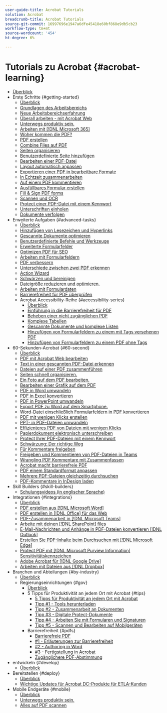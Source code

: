 ```yaml
---
user-guide-title: Acrobat Tutorials
solution: Acrobat
breadcrumb-title: Acrobat Tutorials
source-git-commit: 16997696e1947a6dfe45418e60bf868e9db5cb23
workflow-type: tm+mt
source-wordcount: '454'
ht-degree: 6%

---
```



# Tutorials zu Acrobat {#acrobat-learning}

+ [Überblick](overview.md)
+ Erste Schritte {#getting-started}
   + [Überblick](getting-started/getting-started-overview.md)
   + [Grundlagen des Arbeitsbereichs](getting-started/get-to-know-the-acrobat-dc-interface.md)
   + [Neue Arbeitsbereichserfahrung](getting-started/new-workspace.md)
   + [Überall arbeiten - mit Acrobat Web](getting-started/acrobatweb.md)
   + [Unterwegs produktiv sein.](getting-started/productivity.md)
   + [Arbeiten mit [!DNL Microsoft 365]](https://experienceleague.adobe.com/docs/document-cloud-learn/acrobat-learning/integrations/integrate-overview.html#microsoft)
   + [Woher kommen die PDF?](getting-started/where-do-pdfs-come-from.md)
   + [PDF erstellen](getting-started/create-pdf.md)
   + [Combine Files auf PDF](getting-started/combine-to-pdf.md)
   + [Seiten organisieren](getting-started/organize.md)
   + [Benutzerdefinierte Seite hinzufügen](getting-started/add-custom-page.md)
   + [Bearbeiten einer PDF-Datei](getting-started/edit-pdf.md)
   + [Layout automatisch anpassen](getting-started/auto-adjust-layout.md)
   + [Exportieren einer PDF in bearbeitbare Formate](getting-started/export-pdf.md)
   + [In Echtzeit zusammenarbeiten](getting-started/collaborate.md)
   + [Auf einem PDF kommentieren](getting-started/comment-on-pdf-files.md)
   + [Ausfüllbares Formular erstellen](getting-started/create-fillable-forms.md)
   + [Fill &amp; Sign PDF forms](getting-started/fill-and-sign.md)
   + [Scannen und OCR](getting-started/scan-and-ocr.md)
   + [Protect einer PDF-Datei mit einem Kennwort](getting-started/password-protect.md)
   + [Unterschriften einholen](getting-started/signatures.md)
   + [Dokumente verfolgen](getting-started/track.md)
+ Erweiterte Aufgaben {#advanced-tasks}
   + [Überblick](advanced-tasks/advanced-tasks-overview.md)
   + [Hinzufügen von Lesezeichen und Hyperlinks](advanced-tasks/bookmarks.md)
   + [Gescannte Dokumente optimieren](advanced-tasks/optimizescan.md)
   + [Benutzerdefinierte Befehle und Werkzeuge](advanced-tasks/custom.md)
   + [Erweiterte Formularfelder](advanced-tasks/advancedforms.md)
   + [Optimizen PDF für SEO](advanced-tasks/optimizeseo.md)
   + [Arbeiten mit Formularfeldern](advanced-tasks/workforms.md)
   + [PDF verbessern](advanced-tasks/enhance.md)
   + [Unterschiede zwischen zwei PDF erkennen](advanced-tasks/compare.md)
   + [Action Wizard](advanced-tasks/action.md)
   + [Schwärzen und bereinigen](advanced-tasks/redact.md)
   + [Dateigröße reduzieren und optimieren.](advanced-tasks/reduce.md)
   + [Arbeiten mit Formulardaten](advanced-tasks/formdata.md)
   + [Barrierefreiheit für PDF überprüfen](advanced-tasks/accessibility.md)
   + Acrobat Accessibility-Reihe {#accessibility-series}
      + [Überblick](advanced-tasks/accessibility-series.md)
      + [Einführung in die Barrierefreiheit für PDF](advanced-tasks/accessibilitysession1.md)
      + [Beheben einer nicht zugänglichen PDF](advanced-tasks/accessibilitysession2.md)
      + [Komplexe Tabellen](advanced-tasks/accessibilitysession3.md)
      + [Gescannte Dokumente und komplexe Listen](advanced-tasks/accessibilitysession4.md)
      + [Hinzufügen von Formularfeldern zu einem mit Tags versehenen PDF](advanced-tasks/accessibilitysession5.md)
      + [Hinzufügen von Formularfeldern zu einem PDF ohne Tags](advanced-tasks/accessibilitysession6.md)
+ 60-Sekunden-Acrobat {#60-second}
   + [Überblick](60-second/60-second-overview.md)
   + [PDF mit Acrobat Web bearbeiten](60-second/edit.md)
   + [Text in einer gescannten PDF-Datei erkennen](60-second/textrecognition.md)
   + [Dateien auf einer PDF zusammenführen](60-second/combine-to-one-pdf.md)
   + [Seiten schnell organisieren.](60-second/organize.md)
   + [Ein Foto auf dem PDF bearbeiten.](60-second/editphoto.md)
   + [Bearbeiten einer Grafik auf dem PDF](60-second/editgraphic.md)
   + [PDF in Word umwandeln](60-second/convert-pdf-word.md)
   + [PDF in Excel konvertieren](60-second/convert-pdf-excel.md)
   + [PDF in PowerPoint umwandeln](60-second/convert-pdf-powerpoint.md)
   + [Export PDF zu Word auf dem Smartphone.](60-second/exportwordphone.md)
   + [Word-Datei einschließlich Formularfeldern in PDF konvertieren](60-second/wordform.md)
   + [PDF mit wenigen Klicks erstellen](60-second/photo.md)
   + [PPT- in PDF-Dateien umwandeln](60-second/phone.md)
   + [Effizienteres PDF von Dateien mit wenigen Klicks](60-second/optimize.md)
   + [Papierdokument elektronisch unterschreiben](60-second/sign.md)
   + [Protect Ihrer PDF-Dateien mit einem Kennwort](60-second/protect.md)
   + [Schwärzung: Der richtige Weg](60-second/redaction.md)
   + [Für Kommentare freigeben](60-second/share-comment.md)
   + [Freigeben und Kommentieren von PDF-Dateien in Teams](60-second/share-comment-teams.md)
   + [Wrangling PDF Kommentare mit Zusammenfassen](60-second/summarize-comments.md)
   + [Acrobat macht barrierefreie PDF](60-second/accessible.md)
   + [PDF einem Standardformat anpassen](60-second/conform.md)
   + [Mehrere PDF-Dateien gleichzeitig durchsuchen](60-second/search.md)
   + [PDF-Kommentare in InDesign laden](60-second/indesign.md)
+ Skill Builders {#skill-builders}
   + [Schulungsvideos (in englischer Sprache)](skill-builder/skill-builder-webinars.md)
+ Integrationen {#integrations}
   + [Überblick](integrate/integrate-overview.md)
   + [PDF erstellen aus [!DNL Microsoft Word]](integrate/createfromword.md)
   + [PDF erstellen in [!DNL Office] für das Web](integrate/createofficeweb.md)
   + [PDF-Zusammenarbeit in [!DNL Microsoft Teams]](integrate/acrobatandteams.md)
   + [Arbeite mit deinen [!DNL SharePoint] files](integrate/acrobatandsp.md)
   + [E-Mail-Nachrichten und Anhänge in PDF-Dateien konvertieren [!DNL Outlook]](integrate/outlook.md)
   + [Erstellen Sie PDF-Inhalte beim Durchsuchen mit [!DNL Microsoft Edge]](integrate/edge.md)
   + [Protect PDF mit [!DNL Microsoft Purview Information] Sensitivitätskennzeichen](integrate/microsoftsensitivitylabels.md)
   + [Adobe Acrobat für [!DNL Google Drive]](integrate/acrobatandgoogle.md)
   + [Arbeiten mit Dateien aus [!DNL Dropbox]](integrate/acrobat-dropbox.md)
+ Branchen und Abteilungen {#by-industry}
   + [Überblick](industry/industry-overview.md)
   + Regierungseinrichtungen {#gov}
      + [Überblick](industry/gov/gov-overview.md)
      + 5 Tipps für Produktivität an jedem Ort mit Acrobat {#tips}
         + [5 Tipps für Produktivität an jedem Ort mit Acrobat](industry/gov/5-tips-for-working-anywhere-with-acrobat-dc-for-government.md)
         + [Tipp #1 - Tools herunterladen](industry/gov/get-your-tools.md)
         + [Tipp #2 - Zusammenarbeit an Dokumenten](industry/gov/collaborate-on-documents.md)
         + [Tipp #3 - Digitale Protect-Dokumente](industry/gov/protect-digital-documents.md)
         + [Tipp #4 - Arbeiten Sie mit Formularen und Signaturen](industry/gov/work-with-forms-and-signatures.md)
         + [Tipp #5 - Scannen und Bearbeiten auf Mobilgeräten](industry/gov/scan-and-edit-on-mobile.md)
      + Barrierefreiheit {#pdfs}
         + [Barrierefreie PDF](industry/gov/making-pdfs-accessible.md)
         + [#1 - Erläuterungen zur Barrierefreiheit](industry/gov/understanding-accessibility.md)
         + [#2 - Authoring in Word](industry/gov/authoring-in-word.md)
         + [#3 - Fertigstellung in Acrobat](industry/gov/finishing-in-acrobat.md)
         + [Zugänglichere PDF-Abstimmung](industry/gov/making-pdf-ballots-accessible.md)
+ entwickeln {#develop}
   + [Überblick](develop/develop-overview.md)
+ Bereitstellen {#deploy}
   + [Überblick](deploy/deploy-overview.md)
   + [Wichtige Updates für Acrobat DC-Produkte für ETLA-Kunden](deploy/signentitlementchanges.md)
+ Mobile Endgeräte {#mobile}
   + [Überblick](mobile/mobile-overview.md)
   + [Unterwegs produktiv sein.](https://experienceleague.adobe.com/docs/document-cloud-learn/acrobat-learning/getting-started/productivity.html)
   + [Alles auf PDF scannen](mobile/scan-mobile-app.md)
